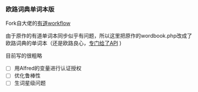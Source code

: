 ### 欧路词典单词本版

Fork自大佬的[有道workflow](https://github.com/wensonsmith/YoudaoTranslate)

由于原作的有道单词本同步似乎有问题，所以这里把原作的wordbook.php改成了欧路词典的单词本（还是欧路良心，[专门给了API](https://my.eudic.net/OpenAPI/Doc_Index) )

目前写的很粗略

- [ ] 用Alfred的变量进行认证授权
- [ ] 优化鲁棒性
- [ ] 生词星级问题